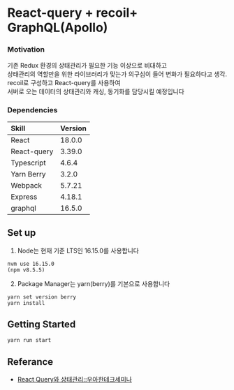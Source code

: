 # React-query + recoil+ GraphQL(Apollo)


### Motivation
기존 Redux 환경의 상태관리가 필요한 기능 이상으로 비대하고  
상태관리의 역할만을 위한 라이브러리가 맞는가 의구심이 들어 변화가 필요하다고 생각.  
recoil로 구성하고 React-query를 사용하여   
서버로 오는 데이터의 상태관리와 캐싱, 동기화를 담당시킬 예정입니다

### Dependencies

| Skill       | Version |
|:------------|:--------|
| React       | 18.0.0  |
| React-query | 3.39.0  |
| Typescript  | 4.6.4   |
| Yarn Berry  | 3.2.0   |
| Webpack     | 5.7.21  |
| Express     | 4.18.1  |
| graphql     | 16.5.0  |

## Set up

1. Node는 현재 기준 LTS인 16.15.0를 사용합니다

```
nvm use 16.15.0
(npm v8.5.5)
```

2. Package Manager는 yarn(berry)를 기본으로 사용합니다

```
yarn set version berry
yarn install
```

## Getting Started

```
yarn run start
```

## Referance

- [React Query와 상태관리::우아한테크세미나](https://www.youtube.com/watch?v=MArE6Hy371c)
